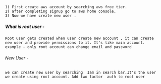 
	1) First create aws account by searching aws free tier.
	2) after completing signup go to aws home console.
	3) Now we have create new user .


##### What is root user - 
	Root user gets created when user create new account , it can create new user and provide permissions to it. It's like main account. example - only root account can change email and password 


######  New User -
	we can create new user by searching  Iam in search bar.It's the user we create using root account. Add two factor  auth to root user 

	
	 
	